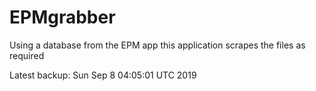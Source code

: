 # EPMgrabber
Using a database from the EPM app this application scrapes the files as required


Latest backup: Sun Sep 8 04:05:01 UTC 2019
